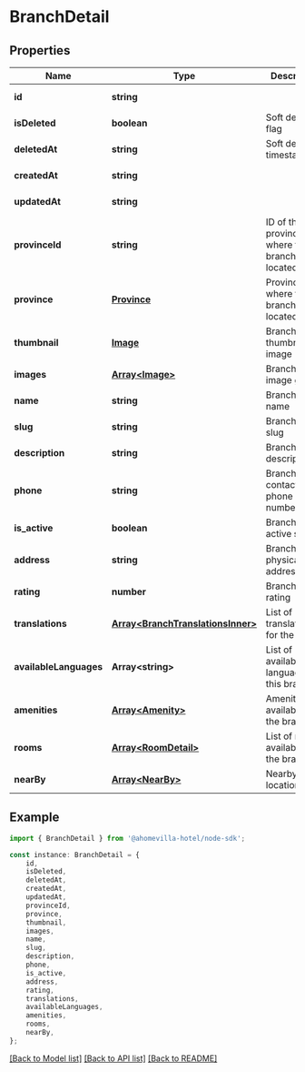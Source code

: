 # BranchDetail


## Properties

Name | Type | Description | Notes
------------ | ------------- | ------------- | -------------
**id** | **string** |  | [default to undefined]
**isDeleted** | **boolean** | Soft delete flag | [default to undefined]
**deletedAt** | **string** | Soft delete timestamp | [default to undefined]
**createdAt** | **string** |  | [default to undefined]
**updatedAt** | **string** |  | [default to undefined]
**provinceId** | **string** | ID of the province where this branch is located | [default to undefined]
**province** | [**Province**](Province.md) | Province where this branch is located | [default to undefined]
**thumbnail** | [**Image**](Image.md) | Branch\&#39;s thumbnail image | [default to undefined]
**images** | [**Array&lt;Image&gt;**](Image.md) | Branch\&#39;s image gallery | [default to undefined]
**name** | **string** | Branch\&#39;s name | [default to undefined]
**slug** | **string** | Branch\&#39;s slug | [default to undefined]
**description** | **string** | Branch\&#39;s description | [default to undefined]
**phone** | **string** | Branch\&#39;s contact phone number | [default to undefined]
**is_active** | **boolean** | Branch\&#39;s active status | [default to undefined]
**address** | **string** | Branch\&#39;s physical address | [default to undefined]
**rating** | **number** | Branch\&#39;s rating | [default to undefined]
**translations** | [**Array&lt;BranchTranslationsInner&gt;**](BranchTranslationsInner.md) | List of translations for the branch | [default to undefined]
**availableLanguages** | **Array&lt;string&gt;** | List of available languages for this branch | [default to undefined]
**amenities** | [**Array&lt;Amenity&gt;**](Amenity.md) | Amenities available in the branch | [default to undefined]
**rooms** | [**Array&lt;RoomDetail&gt;**](RoomDetail.md) | List of rooms available in the branch | [default to undefined]
**nearBy** | [**Array&lt;NearBy&gt;**](NearBy.md) | Nearby locations | [default to undefined]

## Example

```typescript
import { BranchDetail } from '@ahomevilla-hotel/node-sdk';

const instance: BranchDetail = {
    id,
    isDeleted,
    deletedAt,
    createdAt,
    updatedAt,
    provinceId,
    province,
    thumbnail,
    images,
    name,
    slug,
    description,
    phone,
    is_active,
    address,
    rating,
    translations,
    availableLanguages,
    amenities,
    rooms,
    nearBy,
};
```

[[Back to Model list]](../README.md#documentation-for-models) [[Back to API list]](../README.md#documentation-for-api-endpoints) [[Back to README]](../README.md)
